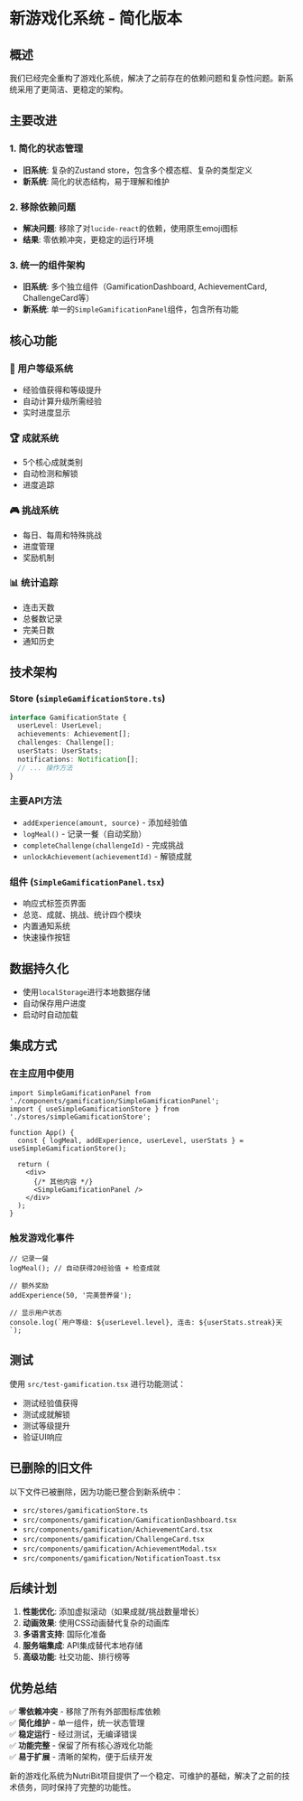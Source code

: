 # 新游戏化系统 - 简化版本

## 概述

我们已经完全重构了游戏化系统，解决了之前存在的依赖问题和复杂性问题。新系统采用了更简洁、更稳定的架构。

## 主要改进

### 1. 简化的状态管理
- **旧系统**: 复杂的Zustand store，包含多个模态框、复杂的类型定义
- **新系统**: 简化的状态结构，易于理解和维护

### 2. 移除依赖问题
- **解决问题**: 移除了对`lucide-react`的依赖，使用原生emoji图标
- **结果**: 零依赖冲突，更稳定的运行环境

### 3. 统一的组件架构
- **旧系统**: 多个独立组件（GamificationDashboard, AchievementCard, ChallengeCard等）
- **新系统**: 单一的`SimpleGamificationPanel`组件，包含所有功能

## 核心功能

### 🎯 用户等级系统
- 经验值获得和等级提升
- 自动计算升级所需经验
- 实时进度显示

### 🏆 成就系统
- 5个核心成就类别
- 自动检测和解锁
- 进度追踪

### 🎮 挑战系统
- 每日、每周和特殊挑战
- 进度管理
- 奖励机制

### 📊 统计追踪
- 连击天数
- 总餐数记录
- 完美日数
- 通知历史

## 技术架构

### Store (`simpleGamificationStore.ts`)
```typescript
interface GamificationState {
  userLevel: UserLevel;
  achievements: Achievement[];
  challenges: Challenge[];
  userStats: UserStats;
  notifications: Notification[];
  // ... 操作方法
}
```

### 主要API方法
- `addExperience(amount, source)` - 添加经验值
- `logMeal()` - 记录一餐（自动奖励）
- `completeChallenge(challengeId)` - 完成挑战
- `unlockAchievement(achievementId)` - 解锁成就

### 组件 (`SimpleGamificationPanel.tsx`)
- 响应式标签页界面
- 总览、成就、挑战、统计四个模块
- 内置通知系统
- 快速操作按钮

## 数据持久化

- 使用`localStorage`进行本地数据存储
- 自动保存用户进度
- 启动时自动加载

## 集成方式

### 在主应用中使用
```tsx
import SimpleGamificationPanel from './components/gamification/SimpleGamificationPanel';
import { useSimpleGamificationStore } from './stores/simpleGamificationStore';

function App() {
  const { logMeal, addExperience, userLevel, userStats } = useSimpleGamificationStore();
  
  return (
    <div>
      {/* 其他内容 */}
      <SimpleGamificationPanel />
    </div>
  );
}
```

### 触发游戏化事件
```tsx
// 记录一餐
logMeal(); // 自动获得20经验值 + 检查成就

// 额外奖励
addExperience(50, '完美营养餐');

// 显示用户状态
console.log(`用户等级: ${userLevel.level}, 连击: ${userStats.streak}天`);
```

## 测试

使用 `src/test-gamification.tsx` 进行功能测试：
- 测试经验值获得
- 测试成就解锁
- 测试等级提升
- 验证UI响应

## 已删除的旧文件

以下文件已被删除，因为功能已整合到新系统中：
- `src/stores/gamificationStore.ts`
- `src/components/gamification/GamificationDashboard.tsx`
- `src/components/gamification/AchievementCard.tsx`
- `src/components/gamification/ChallengeCard.tsx`
- `src/components/gamification/AchievementModal.tsx`
- `src/components/gamification/NotificationToast.tsx`

## 后续计划

1. **性能优化**: 添加虚拟滚动（如果成就/挑战数量增长）
2. **动画效果**: 使用CSS动画替代复杂的动画库
3. **多语言支持**: 国际化准备
4. **服务端集成**: API集成替代本地存储
5. **高级功能**: 社交功能、排行榜等

## 优势总结

✅ **零依赖冲突** - 移除了所有外部图标库依赖  
✅ **简化维护** - 单一组件，统一状态管理  
✅ **稳定运行** - 经过测试，无编译错误  
✅ **功能完整** - 保留了所有核心游戏化功能  
✅ **易于扩展** - 清晰的架构，便于后续开发  

新的游戏化系统为NutriBit项目提供了一个稳定、可维护的基础，解决了之前的技术债务，同时保持了完整的功能性。
